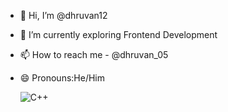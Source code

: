 - 👋 Hi, I’m @dhruvan12
- 🌱 I’m currently exploring Frontend Development
- 📫 How to reach me - @dhruvan_05
- 😄 Pronouns:He/Him

  ![C++](https://img.shields.io/badge/c++-%2300599C.svg?style=for-the-badge&logo=c%2B%2B&logoColor=white)

